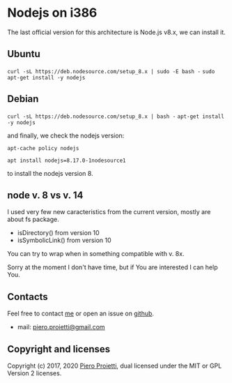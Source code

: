 # Nodejs on i386 

The last official version for this architecture is Node.js v8.x, we can install it.

## Ubuntu
```curl -sL https://deb.nodesource.com/setup_8.x | sudo -E bash -```
```sudo apt-get install -y nodejs```

## Debian
```curl -sL https://deb.nodesource.com/setup_8.x | bash -```
```apt-get install -y nodejs```

and finally, we check the nodejs version:

```apt-cache policy nodejs ```

```apt install nodejs=8.17.0-1nodesource1```

to install the nodejs version 8.


## node v. 8 vs v. 14

I used very few new caracteristics from the current version, mostly are about fs package.

* isDirectory() from version 10
* isSymbolicLink() from version 10


You can try to wrap when in something compatible with v. 8x. 

Sorry at the moment I don't have time, but if You are interested I can help You.

## Contacts
Feel free to contact [me](https://gitter.im/penguins-eggs-1/community?source=orgpage) or open an issue on [github](https://github.com/pieroproietti/penguins-eggs/issues).

* mail: piero.proietti@gmail.com

## Copyright and licenses
Copyright (c) 2017, 2020 [Piero Proietti](https://penguins-eggs.net/about-me), dual licensed under the MIT or GPL Version 2 licenses.
